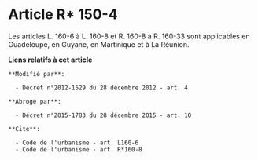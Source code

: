 # Article R* 150-4

Les articles L. 160-6 à L. 160-8 et R. 160-8 à R. 160-33 sont applicables       en Guadeloupe, en Guyane, en Martinique et à
La Réunion.

**Liens relatifs à cet article**

	**Modifié par**:

	  - Décret n°2012-1529 du 28 décembre 2012 - art. 4

	**Abrogé par**:

	  - Décret n°2015-1783 du 28 décembre 2015 - art. 10

	**Cite**:

	  - Code de l'urbanisme - art. L160-6
	  - Code de l'urbanisme - art. R*160-8
